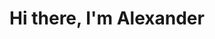 <div id="header" align="center">
<H1>Hi there, I'm Alexander</H1>
</div>
<i class="devicon-html5-plain-wordmark colored"></i>

